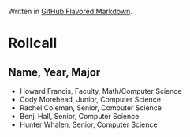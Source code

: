 Written in [GitHub Flavored Markdown](https://help.github.com/articles/github-flavored-markdown).

Rollcall
========

Name, Year, Major
-------------------------------------------------
* Howard Francis, Faculty, Math/Computer Science
* Cody Morehead, Junior, Computer Science
* Rachel Coleman, Senior, Computer Science
* Benji Hall, Senior, Computer Science 
* Hunter Whalen, Senior, Computer Science
